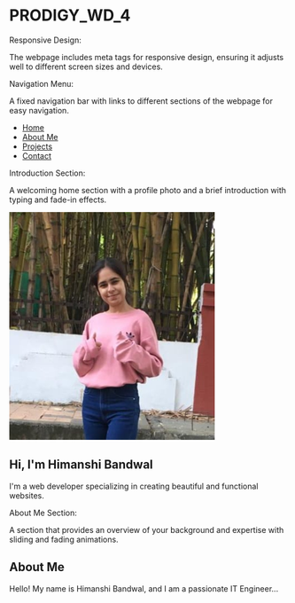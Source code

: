 # PRODIGY_WD_4

Responsive Design:

The webpage includes meta tags for responsive design, ensuring it adjusts well to different screen sizes and devices.

<meta name="viewport" content="width=device-width, initial-scale=1.0">
Navigation Menu:

A fixed navigation bar with links to different sections of the webpage for easy navigation.

<nav>
    <ul>
        <li><a href="#home">Home</a></li>
        <li><a href="#about">About Me</a></li>
        <li><a href="#projects">Projects</a></li>
        <li><a href="#contact">Contact</a></li>
    </ul>
</nav>
Introduction Section:

A welcoming home section with a profile photo and a brief introduction with typing and fade-in effects.

<section id="home">
    <div class="intro">
        <img src="task4.jpg" alt="Your Photo" class="profile-photo">
        <h1 class="typing-effect">Hi, I'm Himanshi Bandwal</h1>
        <p class="fade-in">I'm a web developer specializing in creating beautiful and functional websites.</p>
    </div>
</section>
About Me Section:

A section that provides an overview of your background and expertise with sliding and fading animations.

<section id="about">
    <h2 class="slide-in">About Me</h2>
    <p class="fade-in">Hello! My name is Himanshi Bandwal, and I am a passionate IT Engineer...</p>
</section>
